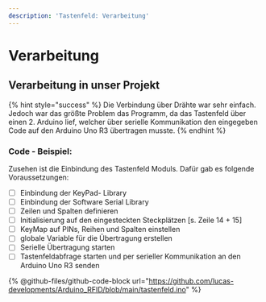```yaml
---
description: 'Tastenfeld: Verarbeitung'
---
```


# Verarbeitung

## Verarbeitung in unser Projekt

{% hint style="success" %}
Die Verbindung über Drähte war sehr einfach. Jedoch war das größte Problem das Programm, da das Tastenfeld über einen 2. Arduino lief, welcher über serielle Kommunikation den eingegeben Code auf den Arduino Uno R3 übertragen musste.
{% endhint %}

### Code - Beispiel:

Zusehen ist die Einbindung des Tastenfeld Moduls. Dafür gab es folgende Voraussetzungen:

* [ ] Einbindung der KeyPad- Library
* [ ] Einbindung der Software Serial Library
* [ ] Zeilen und Spalten definieren
* [ ] Initialisierung auf den eingesteckten Steckplätzen \[s. Zeile 14 + 15]
* [ ] KeyMap auf PINs, Reihen und Spalten einstellen
* [ ] globale Variable für die Übertragung erstellen
* [ ] Serielle Übertragung starten
* [ ] Tastenfeldabfrage starten und per serieller Kommunikation an den Arduino Uno R3 senden

{% @github-files/github-code-block url="https://github.com/lucas-developments/Arduino_RFID/blob/main/tastenfeld.ino" %}
